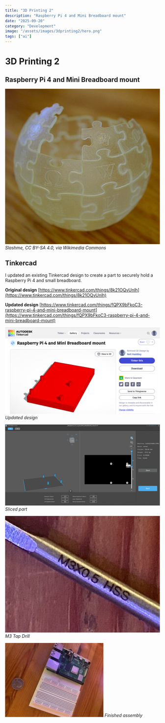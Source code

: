 ```yaml
---
title: "3D Printing 2"
description: "Raspberry Pi 4 and Mini Breadboard mount"
date: "2025-09-20"
category: "Development"
image: "/assets/images/3dprinting2/hero.png"
tags: ["ai"]
---
```


# 3D Printing 2

## Raspberry Pi 4 and Mini Breadboard mount

![](/assets/images/3dprinting2/wikipedia-globe-translucent-3d-printed-woodgrain-background-512x512.jpg)
*Slashme, CC BY-SA 4.0, via Wikimedia Commons*


## Tinkercad

I updated an existing Tinkercad design to create a part to securely hold a Raspberry Pi 4 and small breadboard.

**Original design**
[https://www.tinkercad.com/things/8k21OQvUnlh](https://www.tinkercad.com/things/8k21OQvUnlh)

**Updated design**
[https://www.tinkercad.com/things/fQPX9bFkoC3-raspberry-pi-4-and-mini-breadboard-mount](https://www.tinkercad.com/things/fQPX9bFkoC3-raspberry-pi-4-and-mini-breadboard-mount)

![](/assets/images/3dprinting2/screen-shot-2023-07-20-at-9.19.04-am-1836x1024.png)
*Updated design*

![](/assets/images/3dprinting2/screen-shot-2023-07-20-at-9.35.25-am-1836x959.png)
*Sliced part*

![](/assets/images/3dprinting2/image3-640x480.jpg)
*M3 Tap Drill*

![](/assets/images/3dprinting2/image7-320x240.jpg)
*Finished assembly*
